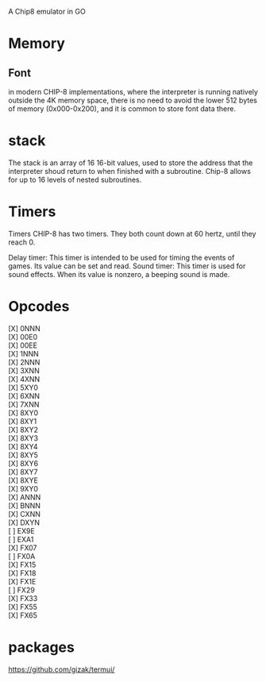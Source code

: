 A Chip8 emulator in GO


# Memory
## Font
in modern CHIP-8 implementations, where the interpreter is running natively outside the 4K memory space, there is no need to avoid the lower 512 bytes of memory (0x000-0x200), and it is common to store font data there.

# stack
The stack is an array of 16 16-bit values, used to store the address that the interpreter shoud return to when finished with a subroutine. Chip-8 allows for up to 16 levels of nested subroutines.

# Timers 
Timers
CHIP-8 has two timers. They both count down at 60 hertz, until they reach 0.

Delay timer: This timer is intended to be used for timing the events of games. Its value can be set and read.
Sound timer: This timer is used for sound effects. When its value is nonzero, a beeping sound is made.


# Opcodes
[X] 0NNN  
[X] 00E0  
[X] 00EE  
[X] 1NNN  
[X] 2NNN  
[X] 3XNN  
[X] 4XNN  
[X] 5XY0  
[X] 6XNN  
[X] 7XNN  
[X] 8XY0  
[X] 8XY1  
[X] 8XY2  
[X] 8XY3  
[X] 8XY4  
[X] 8XY5  
[X] 8XY6  
[X] 8XY7  
[X] 8XYE  
[X] 9XY0  
[X] ANNN  
[X] BNNN  
[X] CXNN  
[X] DXYN  
[ ] EX9E  
[ ] EXA1  
[X] FX07  
[ ] FX0A  
[X] FX15  
[X] FX18  
[X] FX1E  
[ ] FX29  
[X] FX33  
[X] FX55  
[X] FX65  

# packages
https://github.com/gizak/termui/